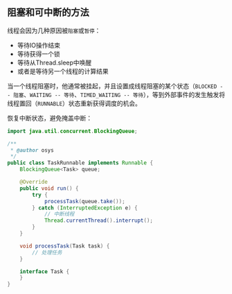 ## 阻塞和可中断的方法

线程会因为几种原因被`阻塞`或`暂停`：

* 等待IO操作结束
* 等待获得一个锁
* 等待从Thread.sleep中唤醒
* 或者是等待另一个线程的计算结果



当一个线程阻塞时，他通常被挂起，并且设置成线程阻塞的某个状态（`BLOCKED -- 阻塞`、`WAITING -- 等待`、`TIMED_WAITING -- 等待`），等到外部事件的发生触发将线程置回（`RUNNABLE`）状态重新获得调度的机会。



恢复中断状态，避免掩盖中断：

```java
import java.util.concurrent.BlockingQueue;

/**
 * @author osys
 */
public class TaskRunnable implements Runnable {
    BlockingQueue<Task> queue;

    @Override
    public void run() {
        try {
            processTask(queue.take());
        } catch (InterruptedException e) {
            // 中断线程
            Thread.currentThread().interrupt();
        }
    }

    void processTask(Task task) {
        // 处理任务
    }

    interface Task {
    }
}
```

